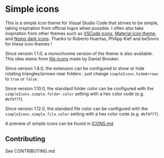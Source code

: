 # Simple icons

This is a simple icon theme for Visual Studio Code that strives to be simple, taking inspiration from official logos when possible.
I often also take inspiration from other themes such as [VSCode icons](https://github.com/robertohuertasm/vscode-icons), [Material icon theme](https://github.com/PKief/vscode-extension-material-icon-theme), and [Nomo dark icons](https://github.com/be5invis/vscode-iconset).
Thanks to Roberto Huertas, Philipp Kief and be5invis for these icon themes !

Since version 1.1.0, a monochrome version of the theme is also available. This idea stems from [file-icons](https://github.com/file-icons/vscode) made by Daniel Brooker.

Since version 1.8.0, the extension can be configured to show or hide rotating triangles/arrows near folders : just change `simpleIcons.hideArrows` to `true` or `false`.

Since version 1.10.0, the standard folder color can be configured with the `simpleIcons.simple.folder.color` setting with a hex color code (e.g. `#bf9f7f`).

Since version 1.12.0, the standard file color can be configured with the `simpleIcons.simple.file.color` setting with a hex color code (e.g. `#bf9f7f`).

A preview of simple icons can be found in [ICONS.md](https://github.com/LaurentTreguier/vscode-simple-icons/blob/HEAD/ICONS.md).

## Contributing

See CONTRIBUTING.md